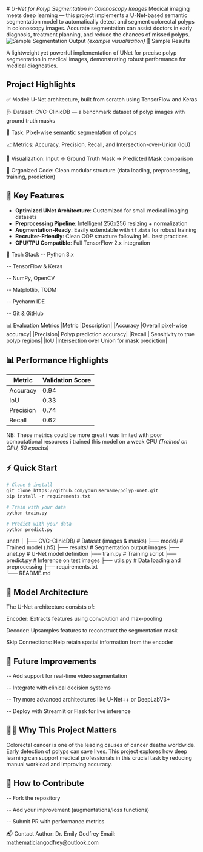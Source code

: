*# U-Net for Polyp Segmentation in Colonoscopy Images*
Medical imaging meets deep learning — this project implements a U-Net-based semantic segmentation model to automatically detect and segment colorectal polyps in colonoscopy images. Accurate segmentation can assist doctors in early diagnosis, treatment planning, and reduce the chances of missed polyps.
![Sample Segmentation Output](demo/output_sample.png) *(example visualization)*
🧬 Sample Results

A lightweight yet powerful implementation of UNet for precise polyp segmentation in medical images, demonstrating robust performance for medical diagnostics.

 ## Project Highlights
✅ Model: U-Net architecture, built from scratch using TensorFlow and Keras

🩺 Dataset: CVC-ClinicDB — a benchmark dataset of polyp images with ground truth masks

🎯 Task: Pixel-wise semantic segmentation of polyps

📈 Metrics: Accuracy, Precision, Recall, and Intersection-over-Union (IoU)

💾 Visualization: Input → Ground Truth Mask → Predicted Mask comparison

📂 Organized Code: Clean modular structure (data loading, preprocessing, training, prediction)


## 🚀 Key Features
- **Optimized UNet Architecture**: Customized for small medical imaging datasets
- **Preprocessing Pipeline**: Intelligent 256x256 resizing + normalization
- **Augmentation-Ready**: Easily extendable with `tf.data` for robust training
- **Recruiter-Friendly**: Clean OOP structure following ML best practices
- **GPU/TPU Compatible**: Full TensorFlow 2.x integration

🧰 Tech Stack
-- Python 3.x

-- TensorFlow & Keras

-- NumPy, OpenCV

-- Matplotlib, TQDM

-- Pycharm IDE

-- Git & GitHub

📊 Evaluation Metrics
|Metric	   |Description|
|Accuracy	|Overall pixel-wise accuracy|
|Precision|	Polyp prediction accuracy|
|Recall   |	Sensitivity to true polyp regions|
|IoU	    |Intersection over Union for mask prediction|

## 📊 Performance Highlights
| Metric | Validation Score |
|--------|------------------|
| Accuracy  | 0.94            | 
| IoU    | 0.33             |
| Precision | 0.74             |
|Recall  | 0.62           | 

NB: These metrics could be more great i was limited with poor computational resources i trained this model on a weak CPU
*(Trained on CPU, 50 epochs)*

## ⚡ Quick Start
```python
# Clone & install
git clone https://github.com/yourusername/polyp-unet.git
pip install -r requirements.txt

# Train with your data
python train.py

# Predict with your data
python predict.py
```

unet/
│
├── CVC-ClinicDB/         # Dataset (images & masks)
├── model/                # Trained model (.h5)
├── results/              # Segmentation output images
├── unet.py               # U-Net model definition
├── train.py              # Training script
├── predict.py            # Inference on test images
├── utils.py              # Data loading and preprocessing
├── requirements.txt      
└── README.md


## 🤖 Model Architecture
The U-Net architecture consists of:

Encoder: Extracts features using convolution and max-pooling

Decoder: Upsamples features to reconstruct the segmentation mask

Skip Connections: Help retain spatial information from the encoder

## 📌 Future Improvements
-- Add support for real-time video segmentation

-- Integrate with clinical decision systems

-- Try more advanced architectures like U-Net++ or DeepLabV3+

-- Deploy with Streamlit or Flask for live inference

## 👨‍⚕️ Why This Project Matters
Colorectal cancer is one of the leading causes of cancer deaths worldwide. Early detection of polyps can save lives. This project explores how deep learning can support medical professionals in this crucial task by reducing manual workload and improving accuracy.

## 🤝 How to Contribute
-- Fork the repository

-- Add your improvement (augmentations/loss functions)

-- Submit PR with performance metrics

📬 Contact
Author: Dr. Emily Godfrey
Email: mathematiciangodfrey@outlook.com
